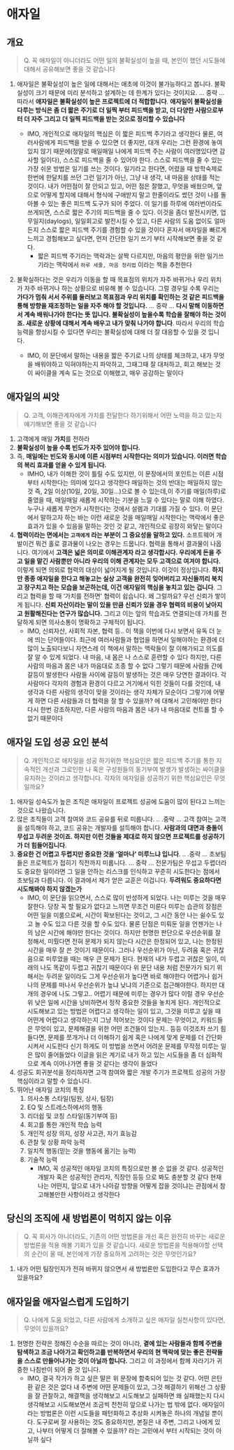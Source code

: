 # 애자일

## 개요

> Q. 꼭 애자일이 아니더라도 어떤 일의 불확실성이 높을 때, 본인이 했던 시도들에 대해서 공유해보면 좋을 것 같습니다
> 
1. 애자일은 불확실성이 높은 일에 대해서는 애초에 이것이 불가능하다고 봅니다. 불확실성이 크기 때문에 미리 분석하고 설계하는 데 한계가 있다는 것이지요. ... 중략 ... 따라서 **애자일은 불확실성이 높은 프로젝트에 더 적합합니다**. **애자일이 불확실성을 다루는 방식은 좀 더 짧은 주기로 더 일찍 부터 피드백을 받고, 더 다양한 사람으로부터 더 자주 그리고 더 일찍 피드백을 받는 것으로 정리할 수 있습니다**
    - IMO, 개인적으로 애자일의 핵심은 이 짧은 피드백 주기라고 생각한다 물론, 여러사람에게 피드백을 받을 수 있으면 더 좋지만, 대개 우리는 그런 환경에 놓여있지 않기 때문에(정말로 매일매일 나에게 피드백 주는 사람이 여러명있다면 감사할 일이다), 스스로 피드백을 줄 수 있어야 한다. 스스로 피드백을 줄 수 있는 가장 쉬운 방법은 일기를 쓰는 것이다. 일기라고 한다면, 어렸을 때 방학숙제로 한번에 한달치를 쓰던 그런 일기가 아닌, 그냥 내 생각, 내 마음을 상태를 적는 것이다. 내가 어떤점이 잘 안되고 있고, 어떤 점은 잘했고, 무엇을 배웠으며, 앞으로 어떻게 할지에 대해서 형식에 구애받지 말고 한줄이라도 썼던 것이 나를 돌아볼 수 있는 좋은 피드백 도구가 되어 주었다. 이 일기를 하루에 여러번이라도 쓰게되면, 스스로 짧은 주기의 피드백을 줄 수 있다. 이것을 좀더 발전시키면, 업무일지(daylogs), 일일회고로 발전시킬 수 있고, 다른 사람의 도움 없이도 얼마든지 스스로 짧은 피드백 주기를 경험할 수 있을 것이다 혼자서 애자일을 빠르게 느끼고 경험해보고 싶다면, 먼저 간단한 일기 쓰기 부터 시작해보면 좋을 것 같다.
        - 짧은 피드백 주기라는 맥락과는 살짝 다르지만, 마음의 평안을 위한 일기쓰기라는 맥락에서 `하루 세줄, 마음 정리법` 이라는 책을 추천한다
    
2. 불확실하다는 것은 우리가 이동을 할 때 목표점의 위치가 자주 바뀌거나 우리 위치가 자주 바뀌거나 하는 상황으로 비유해 볼 수 있습니다. 그럴 경우일 수록 우리는 **가다가 멈춰 서서 주위를 둘러보고 목표점과 우리 위치를 확인하는 것 같은 피드백을 통해 방향을 재조정하는 일을 자주 해야 할 것입니다.** ... 중략 ... **다시 말해 이동하면서 계속 배워나가야 한다는 뜻 입니다. 불확실성이 높을수록 학습을 잘해야 하는 것이죠. 새로운 상황에 대해서 계속 배우고 내가 맞춰 나가야 합니다**. 따라서 우리의 학습 능력을 향상시킬 수 있다면 우리는 불확실성에 대해 더 잘 대응할 수 있을 것 입니다.
    - IMO, 이 문단에서 말하는 내용을 짧은 주기로 나의 상태를 체크하고, 내가 무엇을 배워야하고 익혀야하는지 파악하고, 그때그때 잘 대처하고, 회고 해보는 것 이 싸이클을 계속 도는 것으로 이해했고, 매우 공감하는 말이다

## 애자일의 씨앗

> Q. 고객, 이해관계자에게 가치를 전달한다 하기위해서 어떤 노력을 하고 있는지 얘기해보면 좋을 것 같습니다
> 
1. 고객에게 매일 **가치**를 전하라
2. **불확실성이 높을 수록 빈도가 자주 있어야 합니다.**
3. 즉, **매일에는 빈도와 동시에 이른 시점부터 시작한다는 의미가 있습니다. 이러면 학습의 복리 효과를 얻을 수 있게 됩니다.**
    - IMHO, 내가 이해한 것이 틀릴 수도 있지만, 이 문장에서의 포인트는 이른 시점부터 시작한다는 의미에 있다고 생각한다 매일하는 것의 반대는 매일하지 않는 것 즉, 2일 이상(10일, 20일, 30일...)으로 볼 수 있는데,이 주기를 매일(하루)로 줄였을 때, 매일매일 새롭게 시작하는 기분을 느낄 수 있다는 말로 이해 하였다. 누구나 새롭게 무언가 시작한다는 것에서 설렘과 기대를 가질 수 있다. 이 문단에서 말하고자 하는 바는 이런 새로운 것을 매일매일 시작한다는 맥락에서 좋은 효과가 있을 수 있음을 말하는 것인 것 같고, 개인적으로 굉장히 와닿는 말이다
4. **협력이라는 면에서는 `고객에게` 라는 부분이 그 중요성을 말하고 있다.** 소프트웨어 개발이건 뭐건 홀로 결과물이 나오는 경우는 드뭅니다. 협력을 통해서 결과물이 나옵니다. 여기에서 **고객은 넓은 의미로 이해관계자 라고 생각합시다. 우리에게 돈을 주고 일을 맡긴 사람뿐만 아니라 우리의 이해 관계자는 모두 고객으로 여겨야 합니다.** 이렇게 되면 의외로 협력의 대상이 넓어지게 될 것입니다. 이것이 정상입니다. **하지만 종종 애자일을 한다고 해놓고는 실상 고객을 완전히 잊어버리고 자신들끼리 북치고 장구치고 하는 모습을 보곤하는데, 이건 애자일의 핵심을 놓치고 있는 겁니다**. 그리고 협력을 할 때 ‘가치를 전하면' 협력이 쉽습니다. 왜 그럴까요? 우선 신뢰가 쌓이게 됩니다. **신뢰 자산이라는 말이 있을 만큼 신뢰가 있을 경우 협력의 비용이 낮아지고 원활해진다는 연구가 많습니다.** 그리고 이는 앞의 학습과도 연결되는데 가치를 전달하게 되면 의사소통이 명확하고 구체적이 됩니다.
    - IMO, 신뢰자산, 사회적 자본, 협력 등.. 이 책을 이번에 다시 보면서 유독 더 눈에 띄는 단어들이다. 최근에 여러사람들과 협업을 하면서 일해야하는 환경에 더 많이 노출되다보니 자연스레 이 책에서 말하는 맥락들이 잘 이해가되고 의도를 잘 알 수 있게 되었다. 내 마음, 내 몸은 나 스스로 훈련할 수 있다 하지만, 다른 사람의 마음과 몸은 내가 마음대로 조종 할 수 없다 그렇기 때문에 사람들 간에 갈등이 발생한다 사람들 사이에 갈등이 발생하는 것은 매우 당연한 결과이다. 각 사람마다 각자의 경험과 환경이 다르고 거기에서 익힌 것들이 다를 것인데, 내 생각과 다른 사람의 생각이 맞을 것이라는 생각 자체가 모순이다 그렇기에 어떻게 하면 다른 사람들과 더 협력을 잘 할 수 있을까? 에 대해서 고민해야만 한다 다시 한번 강조하지만, 다른 사람의 마음과 몸은 내가 내 마음대로 컨트롤 할 수 없기 때문이다

## 애자일 도입 성공 요인 분석

> Q. 개인적으로 애자일을 성공 하기위한 핵심요인은 짧은 피드백 주기를 통한 지속적인 개선과 그로인한 나 혹은 구성원들의 동기부여 발생가 발생하는 싸이클을 유지하는 것이라고 생각합니다. 각자의 애자일을 성공하기 위한 핵심요인은 무엇일까요?
> 
1. 애자일 성숙도가 높은 조직은 애자일이 프로젝트 성공에 도움이 많이 된다고 느끼는 것으로 나왔습니다.
2. 많은 조직들이 고객 참여와 코드 공유를 뒤로 미룹니다. .. .중략 ... 고객 참여는 고객을 설득해야 하고, 코드 공유는 개발자를 설득해야 합니다. **사람과의 대면과 충돌이 무섭고 두려운 것이죠. 하지만 이런 것들을 제대로 하지 않으면 프로젝트를 성공하기가 더 힘들어집니다**.
3. **중요한 건 어렵고 두렵지만 중요한 것을 ‘얼마나' 미루느냐 입니다**. .. .중략 ... 초보팀들은 프로젝트가 접히기 직전까지 미룹니다. ... 중략 ... 전문가팀은 무섭고 두렵더라도 중요한 일이라면 그 일을 안하는 리스크를 인식하고 꾸준히 시도한다는 점에서 초보팀과 다릅니다. 이 결과에서 제가 얻은 교훈은 이겁니다. **두려워도 중요하다면 시도해봐야 하지 않겠는가**
    - IMO, 이 문단을 읽으면서, 스스로 많이 반성하게 되었다. 나는 미루는 것을 매우 잘한다. 당장 꼭 할 필요가 없다고 느끼면 무조건 미룬다 미루는 습관의 장점은 어떤 일을 미룸으로써, 시간이 확보된다는 것이고, 그 시간 동안 나는 쉴수도 있고 놀 수도 있고 다른 것을 할 수도 있다. 물론 단점은 미뤄둔 일을 언젠가는 나의 남은 시간에 해야만 한다는 것이다. 하지만 현명한 판단으로 우선순위를 잘 정해서, 미뤘다면 전혀 문제가 되지 않는다 시간은 한정되어 있고, 나는 한정된 시간을 매우 잘 쓴 것이기 때문이다. 그러나 우선순위가 아닌, 두려움 혹은 귀찮음으로 미루었을 때는 매우 큰 문제가 된다. 현재의 내가 두렵고 귀찮은 일이, 미래의 나도 똑같이 두렵고 귀찮기 때문이다 위 문단 내용 처럼 전문가가 되기 위해서는 두려운 일이라도 그게 우선순위가 높다면 바로 해야한다 어렵거나 쉽거나의 문제를 떠나서 우선순위가 높냐 낮냐의 기준으로 접근해야한다. 하지만 대개의 경우에 나도 그렇고.. 어렵기 때문에 미루는 경우가 많다 이럴 경우 우선순위 낮은 일에 시간을 낭비하면서 정작 중요한 것들을 놓치게 된다. 개인적으로 시도해보고 있는 방법은 어렵다고 생각하는 일이 있고, 그것을 미루고 싶을 때 어떤게 어렵다고 생각하는지 그냥 적어보는 것이다 문제는 무엇이고, 키워드들은 무엇이 있고, 문제해결을 위한 어떤 조건들이 있는지.. 등등 이것조차 쓰기 힘들다면, 문제를 쪼개거나 더 이해하기 쉽게 혹은 나에게 맞게 문제를 더 간단화 시켜서 시도한다 신기 하게도 이 방법을 쓰면서 어려운 문제를 무작정 미루는 일은 많이 줄어들었다 이글을 읽은 계기로 내가 하고 있는 시도들을 좀 더 심화적으로 계속 이어나가면 좋을 것 같다는 생각이 들었다
4. 성공도 회귀분석을 정리하자면 고객 참여와 짧은 개발 주기가 프로젝트 성공의 가장 핵심이라고 말할 수 있습니다.
5. 뛰어난 애자일 코치의 특징
    1. 의사소통 스타일(팀원, 상사, 팀장)
    2. EQ 및 스트레스하에서의 행동
    3. 리더쉽 및 코칭 스타일(동기부여 등)
    4. 회고를 통한 개인적 학습 능력
    5. 개인적 성장 의지, 성장 사고관, 자기 효능감
    6. 관찰 및 상황 파악 능력
    7. 일치적 행동(믿는 것을 행동에 옮기는 능력)
    8. 기술적 능력
        - IMO, 꼭 성공적인 애자일 코치의 특징으로만 볼 순 없을 것 같다. 성공적인 개발자 혹은 성공적인 관리자, 직장인 등등 으로 봐도 충분할 것 같다 현재 나는 어떤지, 앞으로 내가 나아갈 방향을 어떻게 잡을 것이냐는 관점에서 참고해볼만한 사항이라고 생각한다
    

## 당신의 조직에 새 방법론이 먹히지 않는 이유

> Q. 꼭 회사가 아니더라도, 기존의 어떤 방법론을 개선 혹은 완전히 바꾸는 새로운 방법론을 적용 해볼 기회가 있을 것 같습니다. 새로운 방법론을 적용해야할 선택의 순간이 올 때, 본인에게 가장 중요하게 고려하는 것은 무엇인가요?
> 
1. 내가 어떤 팀장인지가 전혀 바뀌지 않으면서 새 방법론만 도입한다고 무슨 효과가 있을까요?

## 애자일을 애자일스럽게 도입하기

> Q. 나에게 도움 되었고, 다른 사람에게 소개하고 싶은 애자일 실천사항이 있다면, 무엇이 있을까요?
> 
1. 현명한 전략은 정해진 수순을 따르는 것이 아니라, **곁에 있는 사람들과 함께 주변을 탐색하고 조금 나아가고 확인하고를 반복하면서 우리의 현 맥락에 맞는 좋은 전략들을 스스로 만들어나가는 것이 아닐까 합니다.** 그리고 이 과정에서 함께 자라기가 귀중한 나침반이 되어 줄 것 입니다.
    - IMO, 결국 작가가 하고 싶은 말은 위 문장에 함축되어 있는 것 같다. 어떤 은탄환 같은 것은 없다 내 주변에 어떤 문제들이 있고, 그것 해결하기 위해선 그 상황을 잘 관찰하고, 해결책을 생각해보고 시도해보고 실패하면 왜 실패했는지 다시 생각해보고 시도해보면서 조금씩 천천히 앞으로 나가는 법 밖에 없다. 애자일이라는 방법론은 이런 시도들을 패턴화하고 추상화 시켜놓은 하나의 개념일 뿐이다. 도구로써 잘 사용하는 것도 중요하지만, 본질은 내 주변, 그리고 나에게 있고, 나부터 어떻게 더 잘해볼 수 있을까? 라는 고민에서 부터 시작되는 것이 아닐까 싶다